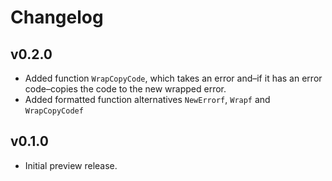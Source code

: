 # Changelog

## v0.2.0

- Added function `WrapCopyCode`, which takes an error and–if it has an error code–copies the code to the new wrapped error.
- Added formatted function alternatives `NewErrorf`, `Wrapf` and `WrapCopyCodef`
## v0.1.0

- Initial preview release.